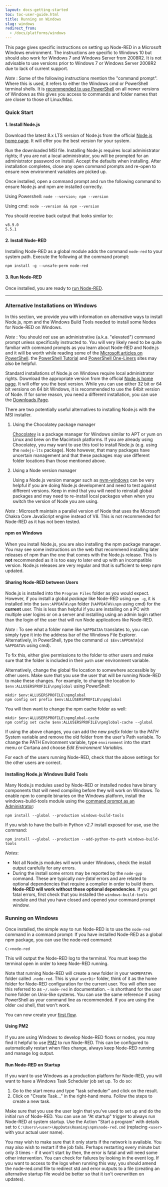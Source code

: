 ```yaml
---
layout: docs-getting-started
toc: toc-user-guide.html
title: Running on Windows
slug: windows
redirect_from:
  - /docs/platforms/windows
---
```


This page gives specific instructions on setting up Node-RED in a Microsoft Windows environment. The instructions are specific to Windows 10 but should also work for Windows 7 and Windows Server from 2008R2. It is not advisable to use versions prior to Windows 7 or Windows Server 2008R2 due to lack of current support.

<div class="doc-callout">
<em>Note</em> : Some of the following instructions mention the "command prompt". Where this is used, it refers to either the Windows cmd or PowerShell terminal shells. It is <a href="https://support.microsoft.com/en-us/help/4027690/windows-powershell-is-replacing-command-prompt">recommended to use PowerShell</a> on all newer versions of Windows as this gives you access to commands and folder names that are closer to those of Linux/Mac.
</div>

### Quick Start

#### 1. Install Node.js

Download the latest 8.x LTS version of Node.js from the official [Node.js home page](https://nodejs.org/en/). It will offer you the best version for your system.

Run the downloaded MSI file.  Installing Node.js requires local administrator rights; if you are not a local
administrator, you will be prompted for an administrator password on install.  Accept the defaults when installing.  After installation completes, close any open command prompts and re-open to ensure new environment variables
are picked up.

Once installed, open a command prompt and run the following command to ensure Node.js and npm are installed correctly.

Using Powershell: `node --version; npm --version`

Using cmd: `node --version && npm --version`

You should receive back output that looks similar to:

    v8.9.0
    5.5.1

#### 2. Install Node-RED

Installing Node-RED as a global module adds the command `node-red` to your system path.  Execute the following at the command prompt:

    npm install -g --unsafe-perm node-red

#### 3. Run Node-RED

Once installed, you are ready to [run Node-RED](#running-on-windows).

***

### Alternative Installations on Windows

In this section, we provide you with information on alternative ways to install Node.js, npm and the Windows Build Tools needed to install some Nodes for Node-RED on Windows.

<div class="doc-callout">
<em>Note</em> : You should <em>not</em> use an administrative (a.k.a. "elevated") command prompt unless specifically instructed to. You will very likely need to be quite familiar with command prompts as you learn about Node-RED and Node.js and it will be worth while reading some of the <a href="https://docs.microsoft.com/en-us/powershell/scripting/getting-started/fundamental/using-windows-powershell">Microsoft articles on PowerShell</a>. the <a href="http://powershelltutorial.net/">PowerShell Tutorial</a> and <a href="https://www.red-gate.com/simple-talk/sysadmin/powershell/powershell-one-liners-help,-syntax,-display-and--files/">PowerShell One-Liners</a> sites may also be helpful.
</div>

Standard installations of Node.js on Windows require local administrator rights. Download the appropriate version from the official [Node.js home page](https://nodejs.org/en/). It will offer you the best version. While you can use either 32 bit or 64 bit versions on 64 bit Windows, it is recommended to use the 64bit version of Node. If for some reason, you need a different installation, you can use the [Downloads Page](https://nodejs.org/en/download/).

There are two potentially useful alternatives to installing Node.js with the MSI installer.

1. Using the Chocolatey package manager

   [Chocolatey](https://chocolatey.org/) is a package manager for Windows similar to APT or yum on Linux and brew on the Macintosh platforms. If you are already using Chocolatey, you may want to use this tool to install Node.js (e.g. using the `nodejs-lts` package).  Note however, that many packages have uncertain management and that these packages may use different folder locations than those mentioned above.

2. Using a Node version manager

   Using a Node.js version manager such as [nvm-windows](https://github.com/coreybutler/nvm-windows) can be very helpful if you are doing Node.js development and need to test against different versions. Keep in mind that you will need to reinstall global packages and may need to re-install local packages when when you switch the version of Node you are using.

<div class="doc-callout">
<em>Note</em> : Microsoft maintain a parallel version of Node that uses the Microsoft Chakra Core JavaScript engine instead of V8. This is not recommended for Node-RED as it has not been tested.
</div>

#### npm on Windows

When you install Node.js, you are also installing the npm package manager. You may see some instructions on the web that recommend installing later releases of npm than the one that comes with the Node.js release.  This is **not** recommended as it is too easy to later end up with an incompatible version. Node.js releases are very regular and that is sufficient to keep npm updated.

#### Sharing Node-RED between Users

Node.js is installed into the `Program Files` folder as you would expect. However, if you install a global _package_ like Node-RED using `npm -g`, it is installed into the `$env:APPDATA\npm` folder (`%APPDATA%\npm` using cmd) for the **current** user.  This is less than helpful if you are installing on a PC with multiple user logins or on a server and installing using an admin login rather than the login of the user that will run Node applications like Node-RED.

<div class="doc-callout">
<em>Note</em> : To see what a folder name like <code>%APPDATA%</code> translates to, you can simply type it into the address bar of the Windows File Explorer. Alternatively, in PowerShell, type the command <code>cd $Env:APPDATA</code>(<code>cd %APPDATA%</code> using cmd).
</div>

To fix this, either give permissions to the folder to other users and make sure that the folder is included in their `path` user environment variable.

Alternatively, change the global file location to somewhere accessible by other users. Make sure that you use the user that will be running Node-RED to make these changes.  For example, to change the location to `$env:ALLUSERSPROFILE\npmglobal` using PowerShell:

    mkdir $env:ALLUSERSPROFILE\npmglobal
    npm config set prefix $env:ALLUSERSPROFILE\npmglobal

You will then want to change the npm cache folder as well:

    mkdir $env:ALLUSERSPROFILE\npmglobal-cache
    npm config set cache $env:ALLUSERSPROFILE\npmglobal-cache --global

If using the above changes, you can add the new _prefix_ folder to the _PATH_ System variable and remove the old folder from the user's Path variable.  To change the PATH Environment variable, type `environment` into the start menu or Cortana and choose _Edit Environment Variables_.

For each of the users running Node-RED, check that the above settings for the other users are correct.

#### Installing Node.js Windows Build Tools

Many Node.js modules used by Node-RED or installed nodes have binary components that will need compiling before they will work on Windows. To enable npm to compile binaries on the Windows platform, install the windows-build-tools module using the [command prompt as an Administrator](https://technet.microsoft.com/en-gb/library/cc947813%28v=ws.10%29.aspx):

    npm install --global --production windows-build-tools

If you wish to have the built-in Python v2.7 install exposed for use, use the command:

    npm install --global --production --add-python-to-path windows-build-tools

<div class="doc-callout">
<em>Notes</em>:
<ul>
<li>Not all Node.js modules will work under Windows, check the install output carefully for any errors.</li>
<li>During the install some errors may be reported by the <code>node-gyp</code>
command. These are typically <em>non-fatal</em> errors and are related to optional dependencies
that require a compiler in order to build them. <b>Node-RED will work without these
optional dependencies</b>. If you get fatal errors, first check that you installed the <code>windows-build-tools</code> module and that you have closed and opened your command prompt window.</li>
</ul>
</div>

### Running on Windows

Once installed, the simple way to run Node-RED is to use the `node-red` command in a command prompt:
If you have installed Node-RED as a global npm package, you can use the node-red command:

    C:>node-red

This will output the Node-RED log to the terminal. You must keep the terminal open in order to keep Node-RED running.

Note that running Node-RED will create a new folder in your `%HOMEPATH%` folder called `.node-red`. This is your `userDir` folder, think of it as the home folder for Node-RED configuration for the current user. You will often see this referred to as `~/.node-red` in documentation. `~` is shorthand for the user home folder on Unix-like systems. You can use the same reference if using PowerShell as your command line as recommended. If you are using the older `cmd` shell, that won't work.

You can now create your [first flow](/docs/tutorials/first-flow).

#### Using PM2

If you are using Windows to develop Node-RED flows or nodes, you may find it helpful to use [PM2](http://pm2.keymetrics.io/) to run Node-RED. This can be configured to automatically restart when files change, always keep Node-RED running and manage log output.

#### Run Node-RED on Startup

If you want to use Windows as a production platform for Node-RED, you will want to have a Windows Task Scheduler job set up. To do so:

1. Go to the start menu and type "task scheduler" and click on the result.
1. Click on "Create Task..." in the right-hand menu. Follow the steps to create a new task.

Make sure that you use the user login that you've used to set up and do the initial run of Node-RED. You can use an "At startup" trigger to always run Node-RED at system startup. Use the Action "Start a program" with details set to `C:\Users\<user>\AppData\Roaming\npm\node-red.cmd` (replacing `<user>` with your actual user name).

You may wish to make sure that it only starts if the network is available. You may also wish to restart if the job fails. Perhaps restarting every minute but only 3 times - if it won't start by then, the error is fatal and will need some other intervention. You can check for failures by looking in the event log. If you want to access to the logs when running this way, you should amend the node-red.cmd file to redirect std and error outputs to a file (creating an alternative startup file would be better so that it isn't overwritten on updates).
